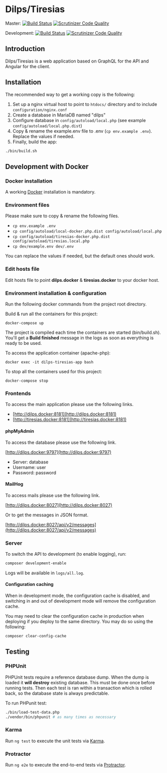 # Dilps/Tiresias

Master: [![Build Status](https://github.com/unil-lettres/dilps-tiresias/workflows/ci/badge.svg?branch=master)](https://github.com/unil-lettres/dilps-tiresias/actions?query=branch%3Amaster) [![Scrutinizer Code Quality](https://scrutinizer-ci.com/g/unil-lettres/dilps-tiresias/badges/quality-score.png?b=master)](https://scrutinizer-ci.com/g/unil-lettres/dilps-tiresias/?branch=master)

Development: [![Build Status](https://github.com/unil-lettres/dilps-tiresias/workflows/ci/badge.svg?branch=develop)](https://github.com/unil-lettres/dilps-tiresias/actions?query=branch%3Adevelop) [![Scrutinizer Code Quality](https://scrutinizer-ci.com/g/unil-lettres/dilps-tiresias/badges/quality-score.png?b=master)](https://scrutinizer-ci.com/g/unil-lettres/dilps-tiresias/?branch=develop)

## Introduction

Dilps/Tiresias is a web application based on GraphQL for the API and Angular for the client.

## Installation

The recommended way to get a working copy is the following:

1. Set up a nginx virtual host to point to `htdocs/` directory and to include `configuration/nginx.conf`
2. Create a database in MariaDB named "dilps"
3. Configure database in `config/autoload/local.php` (see example `config/autoload/local.php.dist`)
4. Copy & rename the example.env file to .env (`cp env.example .env`). Replace the values if needed.
5. Finally, build the app:

```sh
./bin/build.sh
```

## Development with Docker

### Docker installation

A working [Docker](https://docs.docker.com/engine/installation/) installation is mandatory.

### Environment files

Please make sure to copy & rename the following files.

- `cp env.example .env`
- `cp config/autoload/local-docker.php.dist config/autoload/local.php`
- `cp config/autoload/tiresias-docker.php.dist config/autoload/tiresias.local.php`
- `cp dev/example.env dev/.env`

You can replace the values if needed, but the default ones should work.

### Edit hosts file

Edit hosts file to point **dilps.docker** & **tiresias.docker** to your docker host.

### Environment installation & configuration

Run the following docker commands from the project root directory.

Build & run all the containers for this project:

`docker-compose up`

The project is compiled each time the containers are started (bin/build.sh). You'll get a **Build finished** message in the logs as soon as everything is ready to be used.

To access the application container (apache-php):

`docker exec -it dilps-tiresias-app bash`

To stop all the containers used for this project:

`docker-compose stop`

### Frontends

To access the main application please use the following links.

- [http://dilps.docker:8181](http://dilps.docker:8181)
- [http://tiresias.docker:8181](http://tiresias.docker:8181)

#### phpMyAdmin

To access the database please use the following link.

[http://dilps.docker:9797](http://dilps.docker:9797)

- Server: database
- Username: user
- Password: password

#### MailHog

To access mails please use the following link.

[http://dilps.docker:8027](http://dilps.docker:8027)

Or to get the messages in JSON format.

[http://dilps.docker:8027/api/v2/messages](http://dilps.docker:8027/api/v2/messages)

### Server

To switch the API to development (to enable logging), run:

```sh
composer development-enable
```

Logs will be available in `logs/all.log`.

#### Configuration caching

When in development mode, the configuration cache is
disabled, and switching in and out of development mode will remove the
configuration cache.

You may need to clear the configuration cache in production when deploying if
you deploy to the same directory. You may do so using the following:

```sh
composer clear-config-cache
```

## Testing

### PHPUnit

PHPUnit tests require a reference database dump. When the dump is loaded it **will destroy**
existing database. This must be done once before running tests. Then each test is ran
within a transaction which is rolled back, so the database state is always predictable.

To run PHPunit test:

```sh
./bin/load-test-data.php
./vendor/bin/phpunit # as many times as necessary
```

### Karma

Run `ng test` to execute the unit tests via [Karma](https://karma-runner.github.io).

### Protractor

Run `ng e2e` to execute the end-to-end tests via [Protractor](http://www.protractortest.org/).

